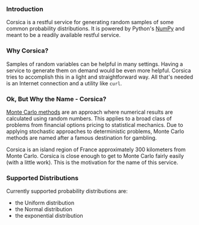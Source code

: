 ### Introduction

Corsica is a restful service for generating random samples of some common probability distributions. It is powered by Python's [NumPy](http://www.numpy.org/) and meant to be a readily available restful service. 

### Why Corsica?

Samples of random variables can be helpful in many settings. Having a service to generate them on demand would be even more helpful. Corsica tries to accomplish this in a light and straightforward way. All that's needed is an Internet connection and a utility like `curl`.

### Ok, But Why the Name - Corsica?

[Monte Carlo methods](https://en.wikipedia.org/wiki/Monte_Carlo_method) are an approach where numerical results are calculated using random numbers. This applies to a broad class of problems from financial options pricing to statistical mechanics. Due to applying stochastic approaches to deterministic problems, Monte Carlo methods are named after a famous destination for gambling. 

Corsica is an island region of France approximately 300 kilometers from Monte Carlo. Corsica is close enough to get to Monte Carlo fairly easily (with a little work). This is the motivation for the name of this service.

### Supported Distributions

Currently supported probability distributions are:
- the Uniform distribution
- the Normal distribution
- the exponential distribution